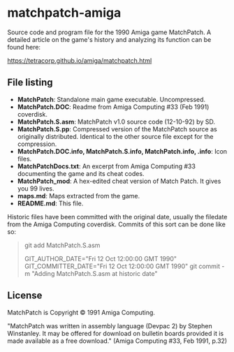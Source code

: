 # matchpatch-amiga

Source code and program file for the 1990 Amiga game MatchPatch. A detailed
article on the game's history and analyzing its function can be found here:

<https://tetracorp.github.io/amiga/matchpatch.html>

## File listing

* __MatchPatch__:  Standalone main game executable. Uncompressed.
* __MatchPatch.DOC__:  Readme from Amiga Computing #33 (Feb 1991) coverdisk.
* __MatchPatch.S.asm__:  MatchPatch v1.0 source code (12-10-92) by SD.
* __MatchPatch.S.pp__:  Compressed version of the MatchPatch source as originally distributed. Identical to the other source file except for the compression.
* __MatchPatch.DOC.info, MatchPatch.S.info, MatchPatch.info, .info__:  Icon files.
* __MatchPatchDocs.txt__:  An excerpt from Amiga Computing #33 documenting the
  game and its cheat codes.
* __MatchPatch_mod__:  A hex-edited cheat version of Match Patch. It gives you 99 lives.
* __maps.md__:  Maps extracted from the game.
* __README.md__:  This file.

Historic files have been committed with the original date, usually the filedate
from the Amiga Computing coverdisk. Commits of this sort can be done like so:

> git add MatchPatch.S.asm
>
> GIT_AUTHOR_DATE="Fri 12 Oct 12:00:00 GMT 1990" GIT_COMMITTER_DATE="Fri 12 Oct 12:00:00 GMT 1990" git commit -m "Adding MatchPatch.S.asm at historic date"

## License

MatchPatch is Copyright &copy; 1991 Amiga Computing.

"MatchPatch was written in assembly language (Devpac 2) by Stephen Winstanley.
It may be offered for download on bulletin boards provided it is made available
as a free download." (Amiga Computing #33, Feb 1991, p.32)
